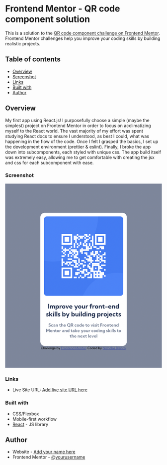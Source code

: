 # Frontend Mentor - QR code component solution

This is a solution to the [QR code component challenge on Frontend Mentor](https://www.frontendmentor.io/challenges/qr-code-component-iux_sIO_H). Frontend Mentor challenges help you improve your coding skills by building realistic projects.

## Table of contents

- [Overview](#overview)
- [Screenshot](#screenshot)
- [Links](#links)
- [Built with](#built-with)
- [Author](#author)

## Overview

My first app using React.js! I purposefully choose a simple (maybe the simplest) project on Frontend Mentor in order to focus on acclimatizing myself to the React world. The vast majority of my effort was spent studying React docs to ensure I understood, as best I could, what was happening in the flow of the code. Once I felt I grasped the basics, I set up the development environment (prettier & eslint). Finally, I broke the app down into subcomponents, each styled with unique css. The app build itself was extremely easy, allowing me to get comfortable with creating the jsx and css for each subcomponent with ease.

### Screenshot

![](./design/screen-shot.png)

### Links

- Live Site URL: [Add live site URL here](https://nablanco.github.io/QR-code-component/)

### Built with

- CSS/Flexbox
- Mobile-first workflow
- [React](https://reactjs.org/) - JS library

## Author

- Website - [Add your name here](https://www.your-site.com)
- Frontend Mentor - [@yourusername](https://www.frontendmentor.io/profile/yourusername)
